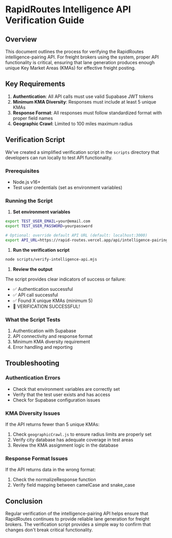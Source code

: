# RapidRoutes Intelligence API Verification Guide

## Overview

This document outlines the process for verifying the RapidRoutes intelligence-pairing API. For freight brokers using the system, proper API functionality is critical, ensuring that lane generation produces enough unique Key Market Areas (KMAs) for effective freight posting.

## Key Requirements

1. **Authentication**: All API calls must use valid Supabase JWT tokens
2. **Minimum KMA Diversity**: Responses must include at least 5 unique KMAs
3. **Response Format**: All responses must follow standardized format with proper field names
4. **Geographic Crawl**: Limited to 100 miles maximum radius

## Verification Script

We've created a simplified verification script in the `scripts` directory that developers can run locally to test API functionality.

### Prerequisites

- Node.js v16+
- Test user credentials (set as environment variables)

### Running the Script

1. **Set environment variables**

```bash
export TEST_USER_EMAIL=your@email.com
export TEST_USER_PASSWORD=yourpassword

# Optional: override default API URL (default: localhost:3000)
export API_URL=https://rapid-routes.vercel.app/api/intelligence-pairing
```

1. **Run the verification script**

```bash
node scripts/verify-intelligence-api.mjs
```

1. **Review the output**

The script provides clear indicators of success or failure:

- ✅ Authentication successful
- ✅ API call successful
- ✅ Found X unique KMAs (minimum 5)
- 🎉 VERIFICATION SUCCESSFUL!

### What the Script Tests

1. Authentication with Supabase
2. API connectivity and response format
3. Minimum KMA diversity requirement
4. Error handling and reporting

## Troubleshooting

### Authentication Errors

- Check that environment variables are correctly set
- Verify that the test user exists and has access
- Check for Supabase configuration issues

### KMA Diversity Issues

If the API returns fewer than 5 unique KMAs:

1. Check `geographicCrawl.js` to ensure radius limits are properly set
2. Verify city database has adequate coverage in test areas
3. Review the KMA assignment logic in the database

### Response Format Issues

If the API returns data in the wrong format:

1. Check the normalizeResponse function
2. Verify field mapping between camelCase and snake_case

## Conclusion

Regular verification of the intelligence-pairing API helps ensure that RapidRoutes continues to provide reliable lane generation for freight brokers. The verification script provides a simple way to confirm that changes don't break critical functionality.
